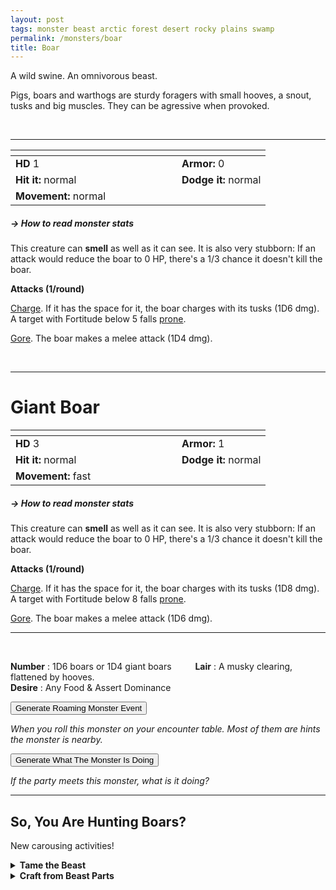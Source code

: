 ```yaml
---
layout: post
tags: monster beast arctic forest desert rocky plains swamp
permalink: /monsters/boar
title: Boar
---
```


A wild swine. An omnivorous beast.

Pigs, boars and warthogs are sturdy foragers with small hooves, a snout, tusks and big muscles. They can be agressive when provoked.

<br>

---

|  <span style="display: inline-block; width:250px"></span>  |  |
| -------- | --------|
| **HD** 1 | **Armor:** 0  |
| **Hit it:** normal | **Dodge it:** normal |
| **Movement:** normal      | 

##### <span class="tooltip" data-tooltip="Armor = damage reduction · · · Easy/Normal/Hard = roll above 10/15/20 to beat">→ How to read monster stats</span>

This creature can **smell** as well as it can see. It is also very stubborn: If an attack would reduce the boar to 0 HP, there's a 1/3 chance it doesn't kill the boar.

**Attacks (1/round)**

<ins>Charge</ins>. If it has the space for it, the boar charges with its tusks (1D6 dmg). A target with Fortitude below 5 falls [prone](/2020/11/10/extra-rules/#conditions).

<ins>Gore</ins>. The boar makes a melee attack (1D4 dmg).

<br>

---

# Giant Boar

|  <span style="display: inline-block; width:250px"></span>  |  |
| -------- | --------|
| **HD** 3 | **Armor:** 1  |
| **Hit it:** normal | **Dodge it:** normal |
| **Movement:** fast      | 

##### <span class="tooltip" data-tooltip="Armor = damage reduction · · · Easy/Normal/Hard = roll above 10/15/20 to beat">→ How to read monster stats</span>

This creature can **smell** as well as it can see. It is also very stubborn: If an attack would reduce the boar to 0 HP, there's a 1/3 chance it doesn't kill the boar.

**Attacks (1/round)**

<ins>Charge</ins>. If it has the space for it, the boar charges with its tusks (1D8 dmg). A target with Fortitude below 8 falls [prone](/2020/11/10/extra-rules/#conditions).

<ins>Gore</ins>. The boar makes a melee attack (1D6 dmg).
<br>

---

<br>

**Number** : 1D6 boars or 1D4 giant boars <span style="display: inline-block; width:30px"></span>
**Lair** : A musky clearing, flattened by hooves. <span style="display: inline-block; width:30px"></span> <br>
**Desire** : Any Food & Assert Dominance

<button id="generate-btn">Generate Roaming Monster Event</button>
<p id="RoamResult" style="font-style: italic;">When you roll this monster on your encounter table. Most of them are hints the monster is nearby.</p>

<button onclick="generateMood()">Generate What The Monster Is Doing</button>
<p id="MoodResult" style="font-style: italic;">If the party meets this monster, what is it doing?</p>
<script src="/scripts/generateMood.js"></script>

---

## So, You Are Hunting Boars?

New carousing activities!

<details markdown="1">
<summary style="font-weight: bold;">Tame the Beast</summary>
If you have captured this beast, you can spend the equivalent of 1 bags of gold (3 for a giant boar) in food between two adventures to tame it. It is now one of your <span class="tooltip" data-tooltip="You can bring a follower in your adventures if you dedicate a Psyche slot to it."><i>followers</i></span>. Each extra bag of gold spent training the beast teaches it a one-word order. Otherwise, it only acts to eat or in self-defence. 
</details>

<details markdown="1">
<summary style="font-weight: bold;">Craft from Beast Parts</summary>
Boar meat is delicious. Piglets can be domesticated to sniff things.

If you have access to an artisan and a workshop, you can spend loot between two adventures to create something with parts of the beast. The object you craft can be anything mostly made of the provided materials. If you use mundane tools, the result will be mundane; if you spent at least a bag of gold on it, the object will be special; and if you spend the equivalent of a treasure for the tools, it will be magical. Discuss what you want with the referee.
</details>

<script src="https://code.jquery.com/jquery-3.6.0.min.js"></script>
  <script>
  // ENCOUNTER GENERATOR SCRIPT
    $(document).ready(function() {
      $("#generate-btn").click(function() {
        // define the specific value to search for in column 0
        var searchValue = "0014"; // change this to the actual value you need

        // retrieve the CSV file
        $.get("/CSV/Monster - Index.csv", function(data) {
          // split the CSV data by rows and remove the header row
          var rows = data.split("\n").slice(1);

          // filter the rows by the specific value in column 0
          var matchingRows = rows.filter(function(row) {
            var columns = row.split(",");
            return columns[0] === searchValue;
          });

          // randomly select a row from the matching rows
          var selectedRow = matchingRows[Math.floor(Math.random() * matchingRows.length)];

          // select a random cell from columns 3 to 8
          var selectedCell = selectedRow.split(",")[Math.floor(Math.random() * 6) + 3];

          // display the selected text
          $("#RoamResult").text(selectedCell);
        });
      });
    });
  </script>
  
